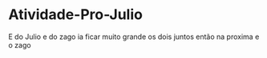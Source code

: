 # Atividade-Pro-Julio
E do Julio e do zago ia ficar muito grande os dois juntos então na proxima e o zago
